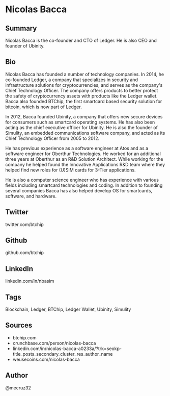 # Nicolas Bacca

## Summary
Nicolas Bacca is the co-founder and CTO of Ledger. He is also CEO and founder of Ubinity.

## Bio
Nicolas Bacca has founded a number of technology companies. In 2014, he co-founded Ledger, a company that specializes in security and infrastructure solutions for cryptocurrencies, and serves as the company's Chief Technology Officer. The company offers products to better protect the safety of cryptocurrency assets with products like the Ledger wallet. Bacca also founded BTChip, the first smartcard based security solution for bitcoin, which is now part of Ledger.

In 2012, Bacca founded Ubinity, a company that offers new secure devices for consumers such as smartcard operating systems. He has also been acting as the chief executive officer for Ubinity. He is also the founder of Simulity, an embedded communications software company, and acted as its Chief Technology Officer from 2005 to 2012. 

He has previous experience as a software engineer at Atos and as a software engineer for Oberthur Technologies. He worked for an additional three years at Oberthur as an R&D Solution Architect. While working for the company he helped found the Innovative Applications R&D team where they helped find new roles for (U)SIM cards for 3-Tier applications.

He is also a computer science engineer who has experience with various fields including smartcard technologies and coding. In addition to founding several companies Bacca has also helped develop OS for smartcards, software, and hardware. 

## Twitter
twitter.com/btchip

## Github
github.com/btchip

## LinkedIn
linkedin.com/in/nbasim

## Tags
Blockchain, Ledger, BTChip, Ledger Wallet, Ubinity, Simulity

## Sources
- btchip.com
- crunchbase.com/person/nicolas-bacca
- linkedin.com/in/nicolas-bacca-a0233a/?trk=seokp-title_posts_secondary_cluster_res_author_name
- weusecoins.com/nicolas-bacca

## Author
@mecruz32
